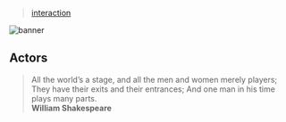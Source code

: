 > [interaction](../)

![banner](/models/photos/banner.png)

## Actors

> All the world’s a stage, and all the men and women merely players;  They have their exits and their entrances;  And one man in his time plays many parts.  
> **William Shakespeare**
